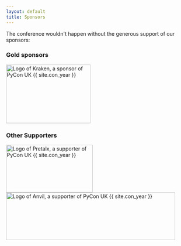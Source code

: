 ```yaml
---
layout: default
title: Sponsors
---
```


<p>The conference wouldn't happen without the generous support of our sponsors:</p>

<!--
<div class="box box_blue">
  <h3>Headline sponsor</h3>
  <p><a href="#"><img height="180" width="180" src="/images/sponsors/snakeholder.png" alt="Logo of Snakeholder, headline sponsor of PyCon UK {{ site.con_year }}" title="Snakeholder"></a></p>
</div>-->

<div class="box box_yellow">
  <h3>Gold sponsors</h3>
  <a href="https://kraken.tech"><img height="160" width="231" src="/images/sponsors/kraken.png" alt="Logo of Kraken, a sponsor of PyCon UK {{ site.con_year }}" title="Snakeholder"></a>
</div>

<!--
<div class="box box_silver">
  <h3>Silver sponsors</h3>
  <a href="#"><img height="150" width="150" src="/images/sponsors/snakeholder.png" alt="Logo of Snakeholder, a sponsor of PyCon UK {{ site.con_year }}" title="Snakeholder"></a>
</div>

<div class="box box_bronze">
  <h3>Bronze sponsors</h3>
  <a href="#"><img height="140" width="140" src="/images/sponsors/snakeholder.png" alt="Logo of Snakeholder, a sponsor of PyCon UK {{ site.con_year }}" title="Snakeholder"></a>
</div>
-->

<div class="box box_red">
  <h3>Other Supporters</h3>
  <a href="https://pretalx.com"><img height="130" width="237" src="/images/sponsors/pretalx.png" alt="Logo of Pretalx, a supporter of PyCon UK {{ site.con_year }}" title="Pretalx"></a>
  <a href="https://anvil.works/"><img height="130" width="463" src="/images/sponsors/anvil.png" alt="Logo of Anvil, a supporter of PyCon UK {{ site.con_year }}" title="Anvil"></a>
</div>
